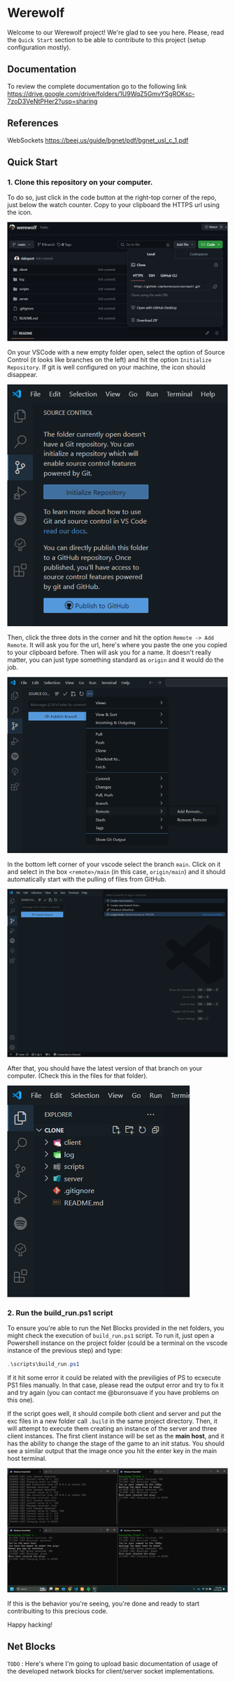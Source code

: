 # Werewolf
Welcome to our Werewolf project! We're glad to see you here.
Please, read the ```Quick Start``` section to be able to contribute to this project (setup configuration mostly).

## Documentation
To review the complete documentation go to the following link
https://drive.google.com/drive/folders/1U9WqZ5GmvYSgROKsc-7zoD3VeNtPHer2?usp=sharing

## References
WebSockets
https://beej.us/guide/bgnet/pdf/bgnet_usl_c_1.pdf

## Quick Start
### 1. Clone this repository on your computer. 

To do so, just click in the code button at the right-top corner of the repo, just below the watch counter. Copy to your clipboard the HTTPS url using the icon. 

![Clone Button](img/qs_01.png)

On your VSCode with a new empty folder open, select the option of Source Control (it looks like branches on the left) and hit the option ```Initialize Repository```. If git is well configured on your machine, the icon should disappear.

![Init Repository](img/qs_02.png)

Then, click the three dots in the corner and hit the option ```Remote -> Add Remote```. It will ask you for the url, here's where you paste the one you copied to your clipboard before. Then will ask you for a name. It doesn't really matter, you can just type something standard as ```origin``` and it would do the job. 

![Add remote](img/qs_03.png)

In the bottom left corner of your vscode select the branch ```main```. Click on it and select in the box ```<remote>/main``` (in this case, ```origin/main```) and it should automatically start with the pulling of files from GitHub.

![Pull files](img/qs_04.png)

After that, you should have the latest version of that branch on your computer. (Check this in the files for that folder).

![Pull files](img/qs_05.png)

### 2. Run the build_run.ps1 script

To ensure you're able to run the Net Blocks provided in the net folders, you might check the execution of ```build_run.ps1``` script. To run it, just open a Powershell instance on the project folder (could be a terminal on the vscode instance of the previous step) and type:
```ps1
.\scripts\build_run.ps1
```

If it hit some error it could be related with the previligies of PS to ecxecute PS1 files manually. In that case, please read the output error and try to fix it and try again (you can contact me @buronsuave if you have problems on this one). 

If the script goes well, it should compile both client and server and put the exc files in a new folder call ```.build``` in the same project directory. Then, it will attempt to execute them creating an instance of the server and three client instances. The first client instance will be set as the **main host**, and it has the ability to change the stage of the game to an init status. You should see a similar output that the image once you hit the enter key in the main host terminal.

![Running test script](img/qs_06.jpeg)

If this is the behavior you're seeing, you're done and ready to start contribuiting to this precious code. 

Happy hacking!

## Net Blocks

```TODO``` : Here's where I'm going to upload basic documentation of usage of the developed network blocks for client/server socket implementations.
